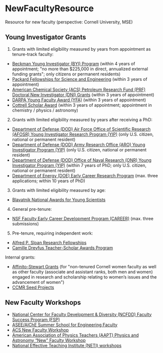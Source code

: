 # NewFacultyResource
Resource for new faculty (perspective: Cornell University, MSE)

## Young Investigator Grants

1. Grants with limited eligibility measured by years from appointment as tenure-track faculty:
* [Beckman Young Investigator (BYI) Program](https://www.beckman-foundation.org/programs/beckman-young-investigator/) (within 4 years of appointment; "no more than $225,000 in direct, annualized external funding grants"; only citizens or permanent residents)
* [Packard Fellowships for Science and Engineering](https://www.packard.org/what-we-fund/science/packard-fellowships-for-science-and-engineering/) (within 3 years of appointment)
* [American Chemical Society (ACS) Petroleum Research Fund (PRF) Doctoral New Investigator (DNI) Grants](https://www.acs.org/content/acs/en/funding/grants/petroleum-research-fund/programs/doctoral-new-investigator-grants.html) (within 3 years of appointment)
* [DARPA Young Faculty Award (YFA)](https://www.darpa.mil/work-with-us/for-universities/young-faculty-award) (within 3 years of appointment)
* [Cottrell Scholar Award](https://rescorp.org/cottrell-scholars/cottrell-scholar-award) (within 3 years of appointment; appointment in chemistry / physics / astronomy)

2. Grants with limited eligibility measured by years after receiving a PhD:
* [Department of Defense (DOD) Air Force Office of Scientific Research (AFOSR) Young Investigator Research Program (YIP)](https://community.apan.org/wg/afosr/w/researchareas/12792/young-investigator-program-yip/) (only U.S. citizen, national or permanent resident)
* [Department of Defense (DOD) Army Research Office (ARO) Young Investigator Program (YIP)]() (only U.S. citizen, national or permanent resident)
* [Department of Defense (DOD) Office of Naval Research (ONR) Young Investigator Program (YIP)](https://www.nre.navy.mil/education-outreach/sponsored-research/yip) (within 7 years of PhD; only U.S. citizen, national or permanent resident)
* [Department of Energy (DOE) Early Career Research Program](https://science.osti.gov/early-career) (max. three applications; within 10 years of PhD)

3. Grants with limited eligibility measured by age:
* [Blavatnik National Awards for Young Scientists](http://blavatnikawards.org/awards/national-awards/)

4. General pre-tenure:
* [NSF Faculty Early Career Development Program (CAREER)](https://beta.nsf.gov/funding/opportunities/faculty-early-career-development-program-career) (max. three submissions)

5. Pre-tenure, requiring independent work:
* [Alfred P. Sloan Research Fellowships](https://sloan.org/fellowships/)
* [Camille Dreyfus Teacher-Scholar Awards Program](https://www.dreyfus.org/camille-dreyfus-teacher-scholar/)

Internal grants:
* [Affinito-Stewart Grants](https://alumni.cornell.edu/volunteer/leadership/pccw/grants/) (for "non-tenured Cornell women faculty as well as other faculty (associate and assistant ranks, both men and women) engaged in research and scholarship relating to women’s issues and the advancement of women")
* [CCMR Seed Projects](https://www.ccmr.cornell.edu/research/seed-projects-exploratory-research/)

## New Faculty Workshops

* [National Center for Faculty Development & Diversity (NCFDD) Faculty Success Program (FSP)](https://www.facultydiversity.org/fsp-bootcamp)
* [ASEE/AIChE Summer School for Engineering Faculty](https://www.aiche.org/conferences/faculty-chemical-engineering-summer-school/2022)
* [ACS New Faculty Workshop](https://www.acs.org/content/acs/en/education/educators/coursesworkshops/csc-new-faculty-workshop.html)
* [American Association of Physics Teachers (AAPT) Physics and Astronomy “New" Faculty Workshop](http://www.aapt.org/Conferences/newfaculty/nfw.cfm)
* [National Effective Teaching Institute (NETI) workshops](https://www.neti-workshop.org)
